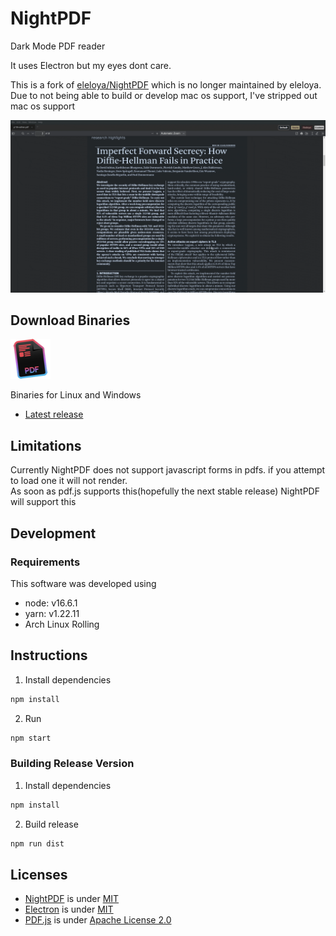 # NightPDF

Dark Mode PDF reader

It uses Electron but my eyes dont care.

This is a fork of [eleloya/NightPDF](https://github.com/eleloya/NightPDF) which is no longer maintained by eleloya. Due to not being able to build or develop mac os support, I've stripped out mac os support

![NightPDF screencast](docs/nightpdf.gif?raw=true)

## Download Binaries

![NightPDF logo](docs/nightpdf_small.png?raw=true)

Binaries for Linux and Windows

- [Latest release](https://github.com/advaithm/NightPDF/releases/latest)

## Limitations

Currently NightPDF does not support javascript forms in pdfs. if you attempt to load one it will not render.</br>
As soon as pdf.js supports this(hopefully the next stable release) NightPDF will support this

## Development

### Requirements

This software was developed using

- node: v16.6.1
- yarn: v1.22.11
- Arch Linux Rolling

## Instructions

1. Install dependencies

```bash
npm install
```

2. Run

```bash
npm start
```

### Building Release Version

1. Install dependencies

```bash
npm install
```

2. Build release

```bash
npm run dist
```

## Licenses

- [NightPDF](https://github.com/advaithm/NightPDF) is under [MIT](LICENSE)
- [Electron](https://github.com/electron/electron) is under [MIT](https://github.com/electron/electron/blob/master/LICENSE)
- [PDF.js](https://mozilla.github.io/pdf.js/) is under [Apache License 2.0](https://github.com/mozilla/pdf.js/blob/master/LICENSE)
